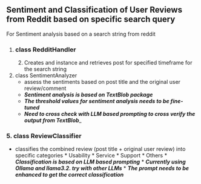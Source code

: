 ## Sentiment and Classification of User Reviews from Reddit based on specific search query
For Sentiment analysis based on a search string from reddit

1. ### **class RedditHandler** 
   2. Creates and instance and retrieves post for specified timeframe for the search string
3. class SentimentAnalyzer
   * assess the sentiments based on post title and the original user review/comment
   - **_Sentiment analysis is based on TextBlob package_**
   - **_The threshold values for sentiment analysis needs to be fine-tuned_**
   - **_Need to cross check with LLM based prompting to cross verify the output from TextBlob_**_

### 5. **class ReviewClassifier**

  *   classifies the combined review (post title + original user review) into specific categories 
    * Usability
    * Service
    * Support
    * Others
    *     **_Classification is based on LLM based prompting_**
    *     **_Currently using Ollama and llama3.2. try with other LLMs_**
    *     **_The prompt needs to be enhanced to get the correct classification_**
